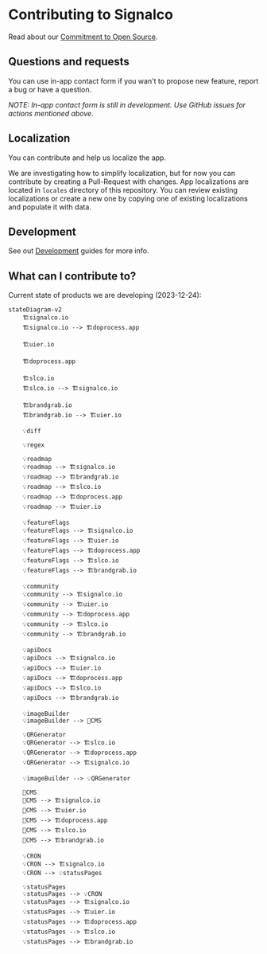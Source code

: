 # Contributing to Signalco

Read about our [Commitment to Open Source](https://www.signalco.io/oss).

## Questions and requests

You can use in-app contact form if you wan't to propose new feature, report a bug or have a question.

_NOTE: In-app contact form is still in development. Use GitHub issues for actions mentioned above._

## Localization

You can contribute and help us localize the app.

We are investigating how to simplify localization, but for now you can contribute by creating a Pull-Request with changes. App localizations are located in `locales` directory of this repository. You can review existing localizations or create a new one by copying one of existing localizations and populate it with data.

## Development

See out [Development](/DEVELOPMENT.md) guides for more info.

## What can I contribute to?

Current state of products we are developing (2023-12-24):

```mermaid
stateDiagram-v2
    🏗️signalco.io
    🏗️signalco.io --> 🏗️doprocess.app

    🏗️uier.io

    🏗️doprocess.app
    
    🏗️slco.io
    🏗️slco.io --> 🏗️signalco.io

    🏗️brandgrab.io
    🏗️brandgrab.io --> 🏗️uier.io

    💡diff
    
    💡regex
    
    💡roadmap
    💡roadmap --> 🏗️signalco.io
    💡roadmap --> 🏗️brandgrab.io
    💡roadmap --> 🏗️slco.io
    💡roadmap --> 🏗️doprocess.app
    💡roadmap --> 🏗️uier.io

    💡featureFlags
    💡featureFlags --> 🏗️signalco.io
    💡featureFlags --> 🏗️uier.io
    💡featureFlags --> 🏗️doprocess.app
    💡featureFlags --> 🏗️slco.io
    💡featureFlags --> 🏗️brandgrab.io
    
    💡community
    💡community --> 🏗️signalco.io
    💡community --> 🏗️uier.io
    💡community --> 🏗️doprocess.app
    💡community --> 🏗️slco.io
    💡community --> 🏗️brandgrab.io
    
    💡apiDocs
    💡apiDocs --> 🏗️signalco.io
    💡apiDocs --> 🏗️uier.io
    💡apiDocs --> 🏗️doprocess.app
    💡apiDocs --> 🏗️slco.io
    💡apiDocs --> 🏗️brandgrab.io
    
    💡imageBuilder
    💡imageBuilder --> 🧪CMS
    
    💡QRGenerator
    💡QRGenerator --> 🏗️slco.io
    💡QRGenerator --> 🏗️doprocess.app
    💡QRGenerator --> 🏗️signalco.io
    
    💡imageBuilder --> 💡QRGenerator
    
    🧪CMS
    🧪CMS --> 🏗️signalco.io
    🧪CMS --> 🏗️uier.io
    🧪CMS --> 🏗️doprocess.app
    🧪CMS --> 🏗️slco.io
    🧪CMS --> 🏗️brandgrab.io
    
    💡CRON
    💡CRON --> 🏗️signalco.io
    💡CRON --> 💡statusPages
    
    💡statusPages
    💡statusPages --> 💡CRON
    💡statusPages --> 🏗️signalco.io
    💡statusPages --> 🏗️uier.io
    💡statusPages --> 🏗️doprocess.app
    💡statusPages --> 🏗️slco.io
    💡statusPages --> 🏗️brandgrab.io
    
```
